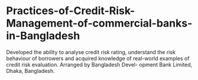 # Practices-of-Credit-Risk-Management-of-commercial-banks-in-Bangladesh
Developed the ability to analyse credit risk rating, understand the risk behaviour of borrowers and acquired knowledge of real-world examples of credit risk evaluation. Arranged by Bangladesh Devel- opment Bank Limited, Dhaka, Bangladesh.
